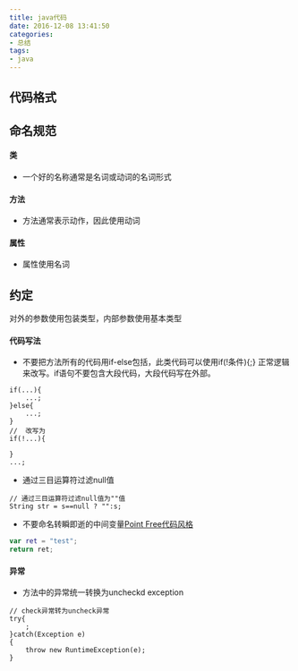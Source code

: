```yaml
---
title: java代码
date: 2016-12-08 13:41:50
categories: 
- 总结
tags:
- java
---
```


## 代码格式

## 命名规范

#### 类
- 一个好的名称通常是名词或动词的名词形式
#### 方法
- 方法通常表示动作，因此使用动词
#### 属性
- 属性使用名词

## 约定

对外的参数使用包装类型，内部参数使用基本类型


#### 代码写法

- 不要把方法所有的代码用if-else包括，此类代码可以使用if(!条件){;} 正常逻辑来改写。if语句不要包含大段代码，大段代码写在外部。

```
if(...){
    ...;
}else{
    ...;
}
//  改写为
if(!...){

}
...;
```

- 通过三目运算符过滤null值

```
// 通过三目运算符过滤null值为""值
String str = s==null ? "":s;
```

- 不要命名转瞬即逝的中间变量[Point Free代码风格](http://www.ruanyifeng.com/blog/2017/03/pointfree.html)

``` kotlin
var ret = "test";
return ret;
```




#### 异常

- 方法中的异常统一转换为uncheckd exception
```
// check异常转为uncheck异常
try{
    ;
}catch(Exception e)
{
    throw new RuntimeException(e);
}

```

